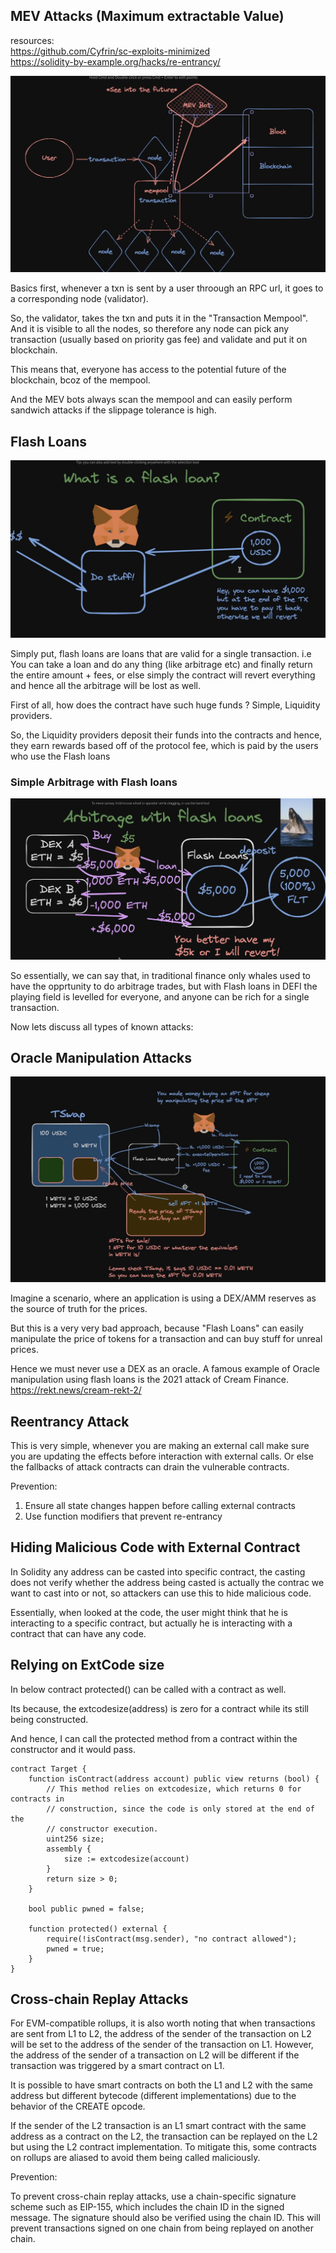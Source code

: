 ## MEV Attacks (Maximum extractable Value)

resources:<br>
https://github.com/Cyfrin/sc-exploits-minimized<br>
https://solidity-by-example.org/hacks/re-entrancy/

![alt text](https://github.com/harshasingamshetty1/advanced-solidity-learnings/blob/main/resources/20.png?raw=true)

Basics first, whenever a txn is sent by a user throough an RPC url, it goes to a corresponding node (validator).

So, the validator, takes the txn and puts it in the "Transaction Mempool".
And it is visible to all the nodes, so therefore any node can pick any transaction (usually based on priority gas fee) and validate and put it on blockchain.

This means that, everyone has access to the potential future of the blockchain, bcoz of the mempool.

And the MEV bots always scan the mempool and can easily perform sandwich attacks if the slippage tolerance is high.

## Flash Loans

![alt text](https://github.com/harshasingamshetty1/advanced-solidity-learnings/blob/main/resources/21.png?raw=true)

Simply put, flash loans are loans that are valid for a single transaction.
i.e You can take a loan and do any thing (like arbitrage etc) and finally return the entire amount + fees, or else simply the contract will revert everything and hence all the arbitrage will be lost as well.

First of all, how does the contract have such huge funds ?
Simple, Liquidity providers.

So, the Liquidity providers deposit their funds into the contracts and hence, they earn rewards based off of the protocol fee, which is paid by the users who use the Flash loans

### Simple Arbitrage with Flash loans

![alt text](https://github.com/harshasingamshetty1/advanced-solidity-learnings/blob/main/resources/22.png?raw=true)

So essentially, we can say that, in traditional finance only whales used to have the opprtunity to do arbitrage trades, but with Flash loans in DEFI the playing field is levelled for everyone, and anyone can be rich for a single transaction.

Now lets discuss all types of known attacks:

## Oracle Manipulation Attacks

![alt text](https://github.com/harshasingamshetty1/advanced-solidity-learnings/blob/main/resources/23.png?raw=true)

Imagine a scenario, where an application is using a DEX/AMM reserves as the source of truth for the prices.

But this is a very very bad approach, because "Flash Loans" can easily manipulate the price of tokens for a transaction and can buy stuff for unreal prices.

Hence we must never use a DEX as an oracle.
A famous example of Oracle manipulation using flash loans is the 2021 attack of Cream Finance.<br>
https://rekt.news/cream-rekt-2/

## Reentrancy Attack

This is very simple, whenever you are making an external call make sure you are updating the effects before interaction with external calls. Or else the fallbacks of attack contracts can drain the vulnerable contracts.

Prevention:

1. Ensure all state changes happen before calling external contracts
2. Use function modifiers that prevent re-entrancy

## Hiding Malicious Code with External Contract

In Solidity any address can be casted into specific contract, the casting does not verify whether the address being casted is actually the contrac we want to cast into or not, so attackers can use this to hide malicious code.

Essentially, when looked at the code, the user might think that he is interacting to a specific contract, but actually he is interacting with a contract that can have any code.

## Relying on ExtCode size

In below contract protected() can be called with a contract as well.

Its because, the extcodesize(address) is zero for a contract while its still being constructed.

And hence, I can call the protected method from a contract within the constructor and it would pass.

```sol
contract Target {
    function isContract(address account) public view returns (bool) {
        // This method relies on extcodesize, which returns 0 for contracts in
        // construction, since the code is only stored at the end of the
        // constructor execution.
        uint256 size;
        assembly {
            size := extcodesize(account)
        }
        return size > 0;
    }

    bool public pwned = false;

    function protected() external {
        require(!isContract(msg.sender), "no contract allowed");
        pwned = true;
    }
}
```

## Cross-chain Replay Attacks

For EVM-compatible rollups, it is also worth noting that when transactions are sent from L1 to L2, the address of the sender of the transaction on L2 will be set to the address of the sender of the transaction on L1.
However, the address of the sender of a transaction on L2 will be different if the transaction was triggered by a smart contract on L1.

It is possible to have smart contracts on both the L1 and L2 with the same address but different bytecode (different implementations) due to the behavior of the CREATE opcode.

If the sender of the L2 transaction is an L1 smart contract with the same address as a contract on the L2, the transaction can be replayed on the L2 but using the L2 contract implementation. To mitigate this, some contracts on rollups are aliased to avoid them being called maliciously.

Prevention:

To prevent cross-chain replay attacks, use a chain-specific signature scheme such as EIP-155, which includes the chain ID in the signed message. The signature should also be verified using the chain ID. This will prevent transactions signed on one chain from being replayed on another chain.
